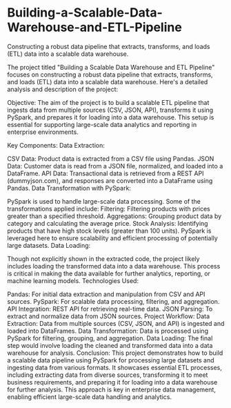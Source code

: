# Building-a-Scalable-Data-Warehouse-and-ETL-Pipeline
Constructing a robust data pipeline that extracts, transforms, and loads (ETL) data into a scalable data warehouse.

The project titled "Building a Scalable Data Warehouse and ETL Pipeline" focuses on constructing a robust data pipeline that extracts, transforms, and loads (ETL) data into a scalable data warehouse. Here's a detailed analysis and description of the project:

Objective:
The aim of the project is to build a scalable ETL pipeline that ingests data from multiple sources (CSV, JSON, API), transforms it using PySpark, and prepares it for loading into a data warehouse. This setup is essential for supporting large-scale data analytics and reporting in enterprise environments.

Key Components:
Data Extraction:

CSV Data: Product data is extracted from a CSV file using Pandas.
JSON Data: Customer data is read from a JSON file, normalized, and loaded into a DataFrame.
API Data: Transactional data is retrieved from a REST API (dummyjson.com), and responses are converted into a DataFrame using Pandas.
Data Transformation with PySpark:

PySpark is used to handle large-scale data processing. Some of the transformations applied include:
Filtering: Filtering products with prices greater than a specified threshold.
Aggregations: Grouping product data by category and calculating the average price.
Stock Analysis: Identifying products that have high stock levels (greater than 100 units).
PySpark is leveraged here to ensure scalability and efficient processing of potentially large datasets.
Data Loading:

Though not explicitly shown in the extracted code, the project likely includes loading the transformed data into a data warehouse. This process is critical in making the data available for further analytics, reporting, or machine learning models.
Technologies Used:

Pandas: For initial data extraction and manipulation from CSV and API sources.
PySpark: For scalable data processing, filtering, and aggregation.
API Integration: REST API for retrieving real-time data.
JSON Parsing: To extract and normalize data from JSON sources.
Project Workflow:
Data Extraction: Data from multiple sources (CSV, JSON, and API) is ingested and loaded into DataFrames.
Data Transformation: Data is processed using PySpark for filtering, grouping, and aggregation.
Data Loading: The final step would involve loading the cleaned and transformed data into a data warehouse for analysis.
Conclusion:
This project demonstrates how to build a scalable data pipeline using PySpark for processing large datasets and ingesting data from various formats. It showcases essential ETL processes, including extracting data from diverse sources, transforming it to meet business requirements, and preparing it for loading into a data warehouse for further analysis. This approach is key in enterprise data management, enabling efficient large-scale data handling and analytics. ​​
